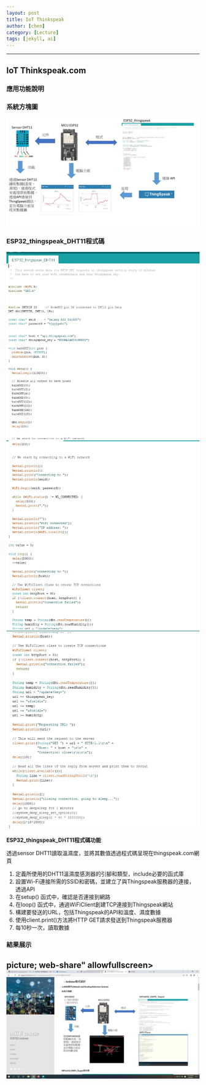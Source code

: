 ```yaml
---
layout: post
title: IoT Thinkspeak
author: [chen]
category: [Lecture]
tags: [jekyll, ai]
---
```

---
## IoT Thinkspeak.com
### 應用功能說明


### 系統方塊圖
![](https://github.com/hjgyjg123/MCU-project/blob/main/images/ESP32_thingspeak_DHT11%E7%B3%BB%E7%B5%B1%E6%96%B9%E5%A1%8A%E5%9C%96.jpg?raw=true)

### ESP32_thingspeak_DHT11程式碼
![](https://github.com/hjgyjg123/MCU-project/blob/main/images/ESP32_thingspeak_DHT11%E7%A8%8B%E5%BC%8F%E7%A2%BC1.jpg?raw=true)
![](https://github.com/hjgyjg123/MCU-project/blob/main/images/ESP32_thingspeak_DHT11%E7%A8%8B%E5%BC%8F%E7%A2%BC2.jpg?raw=true)
![](https://github.com/hjgyjg123/MCU-project/blob/main/images/ESP32_thingspeak_DHT11%E7%A8%8B%E5%BC%8F%E7%A2%BC3.jpg?raw=true)

**ESP32_thingspeak_DHT11程式碼功能**

透過sensor DHT11讀取溫濕度，並將其數值透過程式碼呈現在thingspeak.com網頁
1. 定義所使用的DHT11溫濕度感測器的引腳和類型，include必要的函式庫
2. 設置Wi-Fi連接所需的SSID和密碼，並建立了與Thingspeak服務器的連接，透過API
3. 在setup() 函式中，確認是否連接到網路
4. 在loop() 函式中，通過WiFiClient創建TCP連接到Thingspeak網站
5. 構建要發送的URL，包括Thingspeak的API和溫度、濕度數據
6. 使用client.print()方法將HTTP GET請求發送到Thingspeak服務器
7. 每10秒一次，讀取數據

### 結果展示
picture; web-share" allowfullscreen></iframe>
![](https://github.com/yitingo41o/MCU-project/blob/522f3a066c45cff48a41b750a0e304239a4e7f71/images/%E8%9E%A2%E5%B9%95%E6%93%B7%E5%8F%96%E7%95%AB%E9%9D%A2%20(1).png?raw=true)
---
